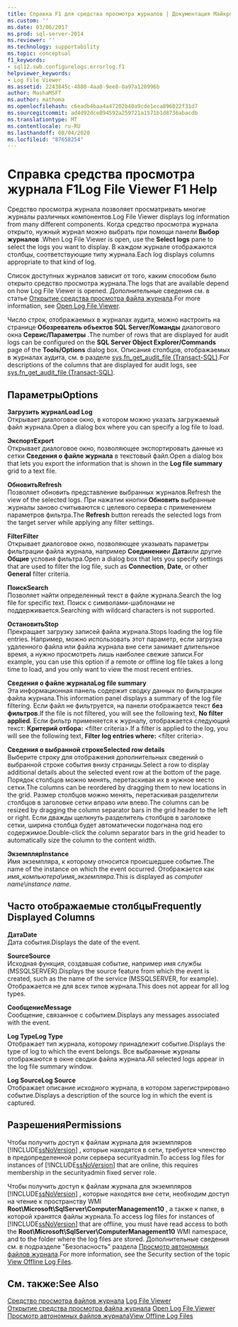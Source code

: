 ```yaml
---
title: Справка F1 для средства просмотра журналов | Документация Майкрософт
ms.custom: ''
ms.date: 03/06/2017
ms.prod: sql-server-2014
ms.reviewer: ''
ms.technology: supportability
ms.topic: conceptual
f1_keywords:
- sql12.swb.configurelogs.errorlog.f1
helpviewer_keywords:
- Log File Viewer
ms.assetid: 2243845c-4880-4aa0-9ee8-0a97a128996b
author: MashaMSFT
ms.author: mathoma
ms.openlocfilehash: c6eadb4baa4a47202b40a9cde1eca896022f31d7
ms.sourcegitcommit: ad4d92dce894592a259721a1571b1d8736abacdb
ms.translationtype: MT
ms.contentlocale: ru-RU
ms.lasthandoff: 08/04/2020
ms.locfileid: "87658254"
---
```

# <a name="log-file-viewer-f1-help"></a><span data-ttu-id="df1c1-102">Справка средства просмотра журнала F1</span><span class="sxs-lookup"><span data-stu-id="df1c1-102">Log File Viewer F1 Help</span></span>
  <span data-ttu-id="df1c1-103">Средство просмотра журнала позволяет просматривать многие журналы различных компонентов.</span><span class="sxs-lookup"><span data-stu-id="df1c1-103">Log File Viewer displays log information from many different components.</span></span> <span data-ttu-id="df1c1-104">Когда средство просмотра журнала открыто, нужный журнал можно выбрать при помощи панели **Выбор журналов** .</span><span class="sxs-lookup"><span data-stu-id="df1c1-104">When Log File Viewer is open, use the **Select logs** pane to select the logs you want to display.</span></span> <span data-ttu-id="df1c1-105">В каждом журнале отображаются столбцы, соответствующие типу журнала.</span><span class="sxs-lookup"><span data-stu-id="df1c1-105">Each log displays columns appropriate to that kind of log.</span></span>  
  
 <span data-ttu-id="df1c1-106">Список доступных журналов зависит от того, каким способом было открыто средство просмотра журнала.</span><span class="sxs-lookup"><span data-stu-id="df1c1-106">The logs that are available depend on how Log File Viewer is opened.</span></span> <span data-ttu-id="df1c1-107">Дополнительные сведения см. в статье [Открытие средства просмотра файла журнала](open-log-file-viewer.md).</span><span class="sxs-lookup"><span data-stu-id="df1c1-107">For more information, see [Open Log File Viewer](open-log-file-viewer.md).</span></span>  
  
 <span data-ttu-id="df1c1-108">Число строк, отображаемых в журналах аудита, можно настроить на странице **Обозреватель объектов SQL Server/Команды** диалогового окна **Сервис/Параметры** .</span><span class="sxs-lookup"><span data-stu-id="df1c1-108">The number of rows that are displayed for audit logs can be configured on the **SQL Server Object Explorer/Commands** page of the **Tools/Options** dialog box.</span></span> <span data-ttu-id="df1c1-109">Описания столбцов, отображаемых в журналах аудита, см. в разделе [sys.fn_get_audit_file (Transact-SQL)](/sql/relational-databases/system-functions/sys-fn-get-audit-file-transact-sql).</span><span class="sxs-lookup"><span data-stu-id="df1c1-109">For descriptions of the columns that are displayed for audit logs, see [sys.fn_get_audit_file &#40;Transact-SQL&#41;](/sql/relational-databases/system-functions/sys-fn-get-audit-file-transact-sql).</span></span>  
  
## <a name="options"></a><span data-ttu-id="df1c1-110">Параметры</span><span class="sxs-lookup"><span data-stu-id="df1c1-110">Options</span></span>  
 <span data-ttu-id="df1c1-111">**Загрузить журнал**</span><span class="sxs-lookup"><span data-stu-id="df1c1-111">**Load Log**</span></span>  
 <span data-ttu-id="df1c1-112">Открывает диалоговое окно, в котором можно указать загружаемый файл журнала.</span><span class="sxs-lookup"><span data-stu-id="df1c1-112">Open a dialog box where you can specify a log file to load.</span></span>  
  
 <span data-ttu-id="df1c1-113">**Экспорт**</span><span class="sxs-lookup"><span data-stu-id="df1c1-113">**Export**</span></span>  
 <span data-ttu-id="df1c1-114">Открывает диалоговое окно, позволяющее экспортировать данные из сетки **Сведения о файле журнала** в текстовый файл.</span><span class="sxs-lookup"><span data-stu-id="df1c1-114">Open a dialog box that lets you export the information that is shown in the **Log file summary** grid to a text file.</span></span>  
  
 <span data-ttu-id="df1c1-115">**Обновить**</span><span class="sxs-lookup"><span data-stu-id="df1c1-115">**Refresh**</span></span>  
 <span data-ttu-id="df1c1-116">Позволяет обновить представление выбранных журналов.</span><span class="sxs-lookup"><span data-stu-id="df1c1-116">Refresh the view of the selected logs.</span></span> <span data-ttu-id="df1c1-117">При нажатии кнопки **Обновить** выбранные журналы заново считываются с целевого сервера с применением параметров фильтра.</span><span class="sxs-lookup"><span data-stu-id="df1c1-117">The **Refresh** button rereads the selected logs from the target server while applying any filter settings.</span></span>  
  
 <span data-ttu-id="df1c1-118">**Filter**</span><span class="sxs-lookup"><span data-stu-id="df1c1-118">**Filter**</span></span>  
 <span data-ttu-id="df1c1-119">Открывает диалоговое окно, позволяющее указывать параметры фильтрации файла журнала, например **Соединение**и **Дата**или другие **Общие** условия фильтра.</span><span class="sxs-lookup"><span data-stu-id="df1c1-119">Open a dialog box that lets you specify settings that are used to filter the log file, such as **Connection**, **Date**, or other **General** filter criteria.</span></span>  
  
 <span data-ttu-id="df1c1-120">**Поиск**</span><span class="sxs-lookup"><span data-stu-id="df1c1-120">**Search**</span></span>  
 <span data-ttu-id="df1c1-121">Позволяет найти определенный текст в файле журнала.</span><span class="sxs-lookup"><span data-stu-id="df1c1-121">Search the log file for specific text.</span></span> <span data-ttu-id="df1c1-122">Поиск с символами-шаблонами не поддерживается.</span><span class="sxs-lookup"><span data-stu-id="df1c1-122">Searching with wildcard characters is not supported.</span></span>  
  
 <span data-ttu-id="df1c1-123">**Остановить**</span><span class="sxs-lookup"><span data-stu-id="df1c1-123">**Stop**</span></span>  
 <span data-ttu-id="df1c1-124">Прекращает загрузку записей файла журнала.</span><span class="sxs-lookup"><span data-stu-id="df1c1-124">Stops loading the log file entries.</span></span> <span data-ttu-id="df1c1-125">Например, можно использовать этот параметр, если загрузка удаленного файла или файла журнала вне сети занимает длительное время, а нужно просмотреть лишь наиболее свежие записи.</span><span class="sxs-lookup"><span data-stu-id="df1c1-125">For example, you can use this option if a remote or offline log file takes a long time to load, and you only want to view the most recent entries.</span></span>  
  
 <span data-ttu-id="df1c1-126">**Сведения о файле журнала**</span><span class="sxs-lookup"><span data-stu-id="df1c1-126">**Log file summary**</span></span>  
 <span data-ttu-id="df1c1-127">Эта информационная панель содержит сводку данных по фильтрации файла журнала.</span><span class="sxs-lookup"><span data-stu-id="df1c1-127">This information panel displays a summary of the log file filtering.</span></span> <span data-ttu-id="df1c1-128">Если файл не фильтруется, на панели отображается текст **без фильтров**.</span><span class="sxs-lookup"><span data-stu-id="df1c1-128">If the file is not filtered, you will see the following text, **No filter applied**.</span></span> <span data-ttu-id="df1c1-129">Если фильтр применяется к журналу, отображается следующий текст: **Критерий отбора:** \<filter criteria>.</span><span class="sxs-lookup"><span data-stu-id="df1c1-129">If a filter is applied to the log, you will see the following text, **Filter log entries where:** \<filter criteria>.</span></span>  
  
 <span data-ttu-id="df1c1-130">**Сведения о выбранной строке**</span><span class="sxs-lookup"><span data-stu-id="df1c1-130">**Selected row details**</span></span>  
 <span data-ttu-id="df1c1-131">Выберите строку для отображения дополнительных сведений о выбранной строке события внизу страницы.</span><span class="sxs-lookup"><span data-stu-id="df1c1-131">Select a row to display additional details about the selected event row at the bottom of the page.</span></span> <span data-ttu-id="df1c1-132">Порядок столбцов можно менять, перетаскивая их в нужное место сетки.</span><span class="sxs-lookup"><span data-stu-id="df1c1-132">The columns can be reordered by dragging them to new locations in the grid.</span></span> <span data-ttu-id="df1c1-133">Размер столбцов можно менять, перетаскивая разделители столбцов в заголовке сетки вправо или влево.</span><span class="sxs-lookup"><span data-stu-id="df1c1-133">The columns can be resized by dragging the column separator bars in the grid header to the left or right.</span></span> <span data-ttu-id="df1c1-134">Если дважды щелкнуть разделитель столбцов в заголовке сетки, ширина столбца будет автоматически подогнана под его содержимое.</span><span class="sxs-lookup"><span data-stu-id="df1c1-134">Double-click the column separator bars in the grid header to automatically size the column to the content width.</span></span>  
  
 <span data-ttu-id="df1c1-135">**Экземпляр**</span><span class="sxs-lookup"><span data-stu-id="df1c1-135">**Instance**</span></span>  
 <span data-ttu-id="df1c1-136">Имя экземпляра, к которому относится происшедшее событие.</span><span class="sxs-lookup"><span data-stu-id="df1c1-136">The name of the instance on which the event occurred.</span></span> <span data-ttu-id="df1c1-137">Отображается как *имя_компьютера*\\*имя_экземпляра*.</span><span class="sxs-lookup"><span data-stu-id="df1c1-137">This is displayed as *computer name*\\*instance name*.</span></span>  
  
## <a name="frequently-displayed-columns"></a><span data-ttu-id="df1c1-138">Часто отображаемые столбцы</span><span class="sxs-lookup"><span data-stu-id="df1c1-138">Frequently Displayed Columns</span></span>  
 <span data-ttu-id="df1c1-139">**Дата**</span><span class="sxs-lookup"><span data-stu-id="df1c1-139">**Date**</span></span>  
 <span data-ttu-id="df1c1-140">Дата события.</span><span class="sxs-lookup"><span data-stu-id="df1c1-140">Displays the date of the event.</span></span>  
  
 <span data-ttu-id="df1c1-141">**Source**</span><span class="sxs-lookup"><span data-stu-id="df1c1-141">**Source**</span></span>  
 <span data-ttu-id="df1c1-142">Исходная функция, создавшая событие, например имя службы (MSSQLSERVER).</span><span class="sxs-lookup"><span data-stu-id="df1c1-142">Displays the source feature from which the event is created, such as the name of the service (MSSQLSERVER, for example).</span></span> <span data-ttu-id="df1c1-143">Отображается не для всех типов журнала.</span><span class="sxs-lookup"><span data-stu-id="df1c1-143">This does not appear for all log types.</span></span>  
  
 <span data-ttu-id="df1c1-144">**Сообщение**</span><span class="sxs-lookup"><span data-stu-id="df1c1-144">**Message**</span></span>  
 <span data-ttu-id="df1c1-145">Сообщение, связанное с событием.</span><span class="sxs-lookup"><span data-stu-id="df1c1-145">Displays any messages associated with the event.</span></span>  
  
 <span data-ttu-id="df1c1-146">**Log Type**</span><span class="sxs-lookup"><span data-stu-id="df1c1-146">**Log Type**</span></span>  
 <span data-ttu-id="df1c1-147">Отображает тип журнала, которому принадлежит событие.</span><span class="sxs-lookup"><span data-stu-id="df1c1-147">Displays the type of log to which the event belongs.</span></span> <span data-ttu-id="df1c1-148">Все выбранные журналы отображаются в окне сводки файла журнала.</span><span class="sxs-lookup"><span data-stu-id="df1c1-148">All selected logs appear in the log file summary window.</span></span>  
  
 <span data-ttu-id="df1c1-149">**Log Source**</span><span class="sxs-lookup"><span data-stu-id="df1c1-149">**Log Source**</span></span>  
 <span data-ttu-id="df1c1-150">Отображает описание исходного журнала, в котором зарегистрировано событие.</span><span class="sxs-lookup"><span data-stu-id="df1c1-150">Displays a description of the source log in which the event is captured.</span></span>  
  
## <a name="permissions"></a><span data-ttu-id="df1c1-151">Разрешения</span><span class="sxs-lookup"><span data-stu-id="df1c1-151">Permissions</span></span>  
 <span data-ttu-id="df1c1-152">Чтобы получить доступ к файлам журнала для экземпляров [!INCLUDE[ssNoVersion](../../../includes/ssnoversion-md.md)] , которые находятся в сети, требуется членство в предопределенной роли сервера securityadmin.</span><span class="sxs-lookup"><span data-stu-id="df1c1-152">To access log files for instances of [!INCLUDE[ssNoVersion](../../../includes/ssnoversion-md.md)] that are online, this requires membership in the securityadmin fixed server role.</span></span>  
  
 <span data-ttu-id="df1c1-153">Чтобы получить доступ к файлам журнала для экземпляров [!INCLUDE[ssNoVersion](../../../includes/ssnoversion-md.md)] , которые находятся вне сети, необходим доступ на чтение к пространству WMI **Root\Microsoft\SqlServer\ComputerManagement10** , а также к папке, в которой хранятся файлы журнала.</span><span class="sxs-lookup"><span data-stu-id="df1c1-153">To access log files for instances of [!INCLUDE[ssNoVersion](../../../includes/ssnoversion-md.md)] that are offline, you must have read access to both the **Root\Microsoft\SqlServer\ComputerManagement10** WMI namespace, and to the folder where the log files are stored.</span></span> <span data-ttu-id="df1c1-154">Дополнительные сведения см. в подразделе "Безопасность" раздела [Просмотр автономных файлов журнала](view-offline-log-files.md).</span><span class="sxs-lookup"><span data-stu-id="df1c1-154">For more information, see the Security section of the topic [View Offline Log Files](view-offline-log-files.md).</span></span>  
  
## <a name="see-also"></a><span data-ttu-id="df1c1-155">См. также:</span><span class="sxs-lookup"><span data-stu-id="df1c1-155">See Also</span></span>  
 <span data-ttu-id="df1c1-156">[Средство просмотра файлов журнала](log-file-viewer.md) </span><span class="sxs-lookup"><span data-stu-id="df1c1-156">[Log File Viewer](log-file-viewer.md) </span></span>  
 <span data-ttu-id="df1c1-157">[Открытие средства просмотра файла журнала](open-log-file-viewer.md) </span><span class="sxs-lookup"><span data-stu-id="df1c1-157">[Open Log File Viewer](open-log-file-viewer.md) </span></span>  
 [<span data-ttu-id="df1c1-158">Просмотр автономных файлов журнала</span><span class="sxs-lookup"><span data-stu-id="df1c1-158">View Offline Log Files</span></span>](view-offline-log-files.md)  
  
  
